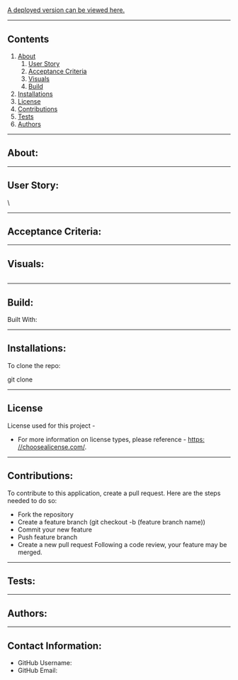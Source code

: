
# 

  

  

  [A deployed version can be viewed here.]()

---
## Contents

1. [About](#about)
    1. [User Story](#user-story)
    2. [Acceptance Criteria](#acceptance-criteria)
    3. [Visuals](#visuals)
    4. [Build](#build)
2. [Installations](#installations)
3. [License](#license)
4. [Contributions](#contributions)
5. [Tests](#tests)
6. [Authors](#authors)

---
## About:



---
## User Story:

\

---
## Acceptance Criteria:



---
## Visuals:

![]() 

---

## Build:
Built With:

---
## Installations:



To clone the repo:

  git clone 

---
## License
  License used for this project - 
  * For more information on license types, please reference - [https: //choosealicense.com/](https://choosealicense.com/).

---
## Contributions:

  

  To contribute to this application, create a pull request.
  Here are the steps needed to do so:
  - Fork the repository
  - Create a feature branch (git checkout -b (feature branch name))
  - Commit your new feature
  - Push feature branch
  - Create a new pull request
  Following a code review, your feature may be merged.

---
## Tests:
  

---
## Authors:
  

---
## Contact Information:
* GitHub Username: 
* GitHub Email: 
  
